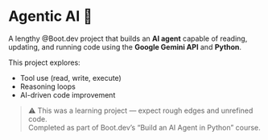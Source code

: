 # Agentic AI 🧠

A lengthy @Boot.dev project that builds an **AI agent** capable of reading, updating, and running code using the **Google Gemini API** and **Python**.

This project explores:
- Tool use (read, write, execute)
- Reasoning loops
- AI-driven code improvement

> ⚠️ This was a learning project — expect rough edges and unrefined code.  
> Completed as part of Boot.dev’s “Build an AI Agent in Python” course.

